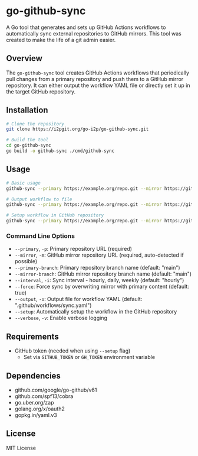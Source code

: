 # go-github-sync

A Go tool that generates and sets up GitHub Actions workflows to automatically sync external repositories to GitHub mirrors. This tool was created to make the life of a git admin easier.

## Overview

The `go-github-sync` tool creates GitHub Actions workflows that periodically pull changes from a primary repository and push them to a GitHub mirror repository. It can either output the workflow YAML file or directly set it up in the target GitHub repository.

## Installation

```bash
# Clone the repository
git clone https://i2pgit.org/go-i2p/go-github-sync.git

# Build the tool
cd go-github-sync
go build -o github-sync ./cmd/github-sync
```

## Usage

```bash
# Basic usage
github-sync --primary https://example.org/repo.git --mirror https://github.com/user/repo

# Output workflow to file
github-sync --primary https://example.org/repo.git --mirror https://github.com/user/repo --output workflow.yml

# Setup workflow in GitHub repository
github-sync --primary https://example.org/repo.git --mirror https://github.com/user/repo --setup
```

### Command Line Options

- `--primary`, `-p`: Primary repository URL (required)
- `--mirror`, `-m`: GitHub mirror repository URL (required, auto-detected if possible)
- `--primary-branch`: Primary repository branch name (default: "main")
- `--mirror-branch`: GitHub mirror repository branch name (default: "main")
- `--interval`, `-i`: Sync interval - hourly, daily, weekly (default: "hourly")
- `--force`: Force sync by overwriting mirror with primary content (default: true)
- `--output`, `-o`: Output file for workflow YAML (default: ".github/workflows/sync.yaml")
- `--setup`: Automatically setup the workflow in the GitHub repository
- `--verbose`, `-v`: Enable verbose logging

## Requirements

- GitHub token (needed when using `--setup` flag)
  - Set via `GITHUB_TOKEN` or `GH_TOKEN` environment variable

## Dependencies

- github.com/google/go-github/v61
- github.com/spf13/cobra
- go.uber.org/zap
- golang.org/x/oauth2
- gopkg.in/yaml.v3

## License

MIT License